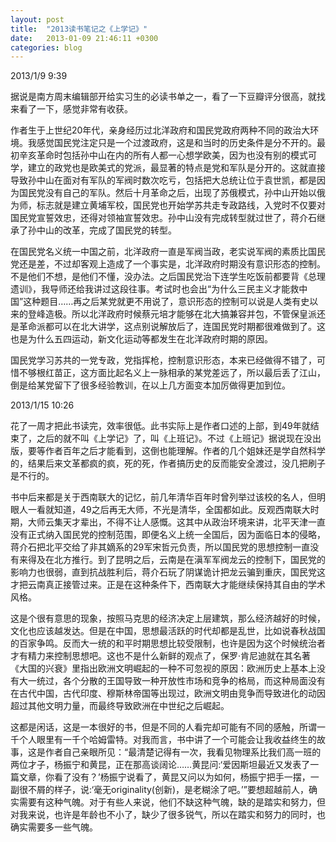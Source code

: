 ```yaml
---
layout: post
title:  "2013读书笔记之《上学记》"
date:   2013-01-09 21:46:11 +0300
categories: blog
---
```

2013/1/9 9:39

据说是南方周末编辑部开给实习生的必读书单之一，看了一下豆瓣评分很高，就找来看了一下，感觉非常有收获。

作者生于上世纪20年代，亲身经历过北洋政府和国民党政府两种不同的政治大环境。我感觉国民党注定只是一个过渡政府，这是和当时的历史条件是分不开的。最初辛亥革命时包括孙中山在内的所有人都一心想学欧美，因为也没有别的模式可学，建立的政党也是欧美式的党派，最显著的特点是党和军队是分开的。这就直接导致孙中山在面对有军队的军阀时数次吃亏，包括把大总统让位于袁世凯，都是因为国民党没有自己的军队。然后十月革命之后，出现了苏俄模式，孙中山开始以俄为师，标志就是建立黄埔军校，国民党也开始学苏共走专政路线，入党时不仅要对国民党宣誓效忠，还得对领袖宣誓效忠。孙中山没有完成转型就过世了，蒋介石继承了孙中山的改革，完成了国民党的转型。

在国民党名义统一中国之前，北洋政府一直是军阀当政，老实说军阀的素质比国民党还是差，不过却客观上造成了一个事实是，北洋政府时期没有意识形态的控制。不是他们不想，是他们不懂，没办法。之后国民党治下连学生吃饭前都要背《总理遗训》，我导师还给我讲过这段往事。考试时也会出“为什么三民主义才能救中国”这种题目……再之后某党就更不用说了，意识形态的控制可以说是人类有史以来的登峰造极。所以北洋政府时候蔡元培才能够在北大搞兼容并包，不管保皇派还是革命派都可以在北大讲学，这点别说解放后了，连国民党时期都很难做到了。这也是为什么五四运动，新文化运动等都发生在北洋政府时期的原因。

国民党学习苏共的一党专政，党指挥枪，控制意识形态，本来已经做得不错了，可惜不够根红苗正，这方面比起名义上一脉相承的某党差远了，所以最后丢了江山，倒是给某党留下了很多经验教训，在以上几方面变本加厉做得更加到位。

2013/1/15 10:26

花了一周才把此书读完，效率很低。此书实际上是作者口述的上部，到49年就结束了，之后的就不叫《上学记》了，叫《上班记》。不过《上班记》据说现在没出版，要等作者百年之后才能看到，这倒也能理解。作者的几个姐妹还是学自然科学的，结果后来文革都疯的疯，死的死，作者搞历史的反而能安全渡过，没几把刷子是不行的。

书中后来都是关于西南联大的记忆，前几年清华百年时曾列举过该校的名人，但明眼人一看就知道，49之后再无大师，不光是清华，全国都如此。反观西南联大时期，大师云集天才辈出，不得不让人感慨。这其中从政治环境来讲，北平天津一直没有正式纳入国民党的控制范围，即便名义上统一全国后，因为面临日本的侵略，蒋介石把北平交给了非其嫡系的29军宋哲元负责，所以国民党的思想控制一直没有来得及在北方推行。到了昆明之后，云南是在滇军军阀龙云的控制下，国民党的影响力也很弱，直到抗战胜利后，蒋介石玩了阴谋诡计把龙云骗到重庆，国民党这才把云南真正接管过来。正是在这种条件下，西南联大才能继续保持其自由的学术风格。

这是个很有意思的现象，按照马克思的经济决定上层建筑，那么经济越好的时候，文化也应该越发达。但是在中国，思想最活跃的时代却都是乱世，比如说春秋战国的百家争鸣。反而大一统的和平时期思想比较受限制，也许是因为这个时候统治者才有精力来控制思想吧。这也不是什么新鲜的观点了，保罗·肯尼迪就在其名著《大国的兴衰》里指出欧洲文明崛起的一种不可忽视的原因：欧洲历史上基本上没有大一统过，各个分散的王国导致一种开放性市场和竞争的格局，而这种局面没有在古代中国，古代印度、穆斯林帝国等出现过，欧洲文明由竞争而导致进化的动因超过其他文明力量，而最终导致欧洲在中世纪之后崛起。

这都是闲话，这是一本很好的书，但是不同的人看完却可能有不同的感触，所谓一千个人眼里有一千个哈姆雷特。对我而言，书中讲了一个可能会让我收益终生的故事，这是作者自己亲眼所见：“最清楚记得有一次，我看见物理系比我们高一班的两位才子，杨振宁和黄昆，正在那高谈阔论……黄昆问:‘爱因斯坦最近又发表了一篇文章，你看了没有？’杨振宁说看了，黄昆又问以为如何，杨振宁把手一摆，一副很不屑的样子，说:‘毫无originality(创新)，是老糊涂了吧。’”要想超越前人，确实需要有这种气魄。对于有些人来说，他们不缺这种气魄，缺的是踏实和努力，但对我来说，也许是年龄也不小了，缺少了很多锐气，所以在踏实和努力的同时，也确实需要多一些气魄。
